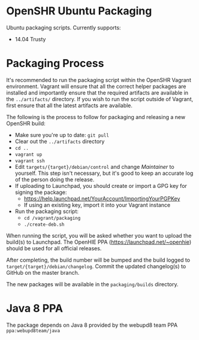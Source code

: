 OpenSHR Ubuntu Packaging
========================

Ubuntu packaging scripts. Currently supports:
* 14.04 Trusty

Packaging Process
=================
It's recommended to run the packaging script within the OpenSHR Vagrant environment. Vagrant will ensure that all the correct helper packages are installed and importantly ensure that the required artifacts are available in the `../artifacts/` directory. If you wish to run the script outside of Vagrant, first ensure that all the latest artifacts are available.

The following is the process to follow for packaging and releasing a new OpenSHR build:
* Make sure you're up to date: `git pull`
* Clear out the `../artifacts` directory
* `cd ..`
* `vagrant up`
* `vagrant ssh`
* Edit `targets/{target}/debian/control` and change *Maintainer* to yourself. This step isn't necessary, but it's good to keep an accurate log of the person doing the release.
* If uploading to Launchpad, you should create or import a GPG key for signing the package:
  * https://help.launchpad.net/YourAccount/ImportingYourPGPKey
  * If using an existing key, import it into your Vagrant instance
* Run the packaging script:
  * `cd /vagrant/packaging`
  * `./create-deb.sh`

When running the script, you will be asked whether you want to upload the build(s) to Launchpad. The OpenHIE PPA (https://launchpad.net/~openhie) should be used for all official releases.

After completing, the build number will be bumped and the build logged to `target/{target}/debian/changelog`. Commit the updated changelog(s) to GitHub on the master branch.

The new packages will be available in the `packaging/builds` directory.

Java 8 PPA
==========
The package depends on Java 8 provided by the webupd8 team PPA `ppa:webupd8team/java`
